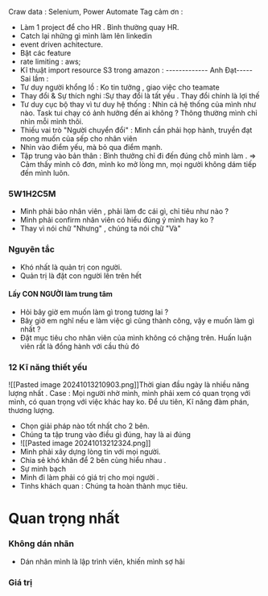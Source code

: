 Craw data : Selenium, Power Automate
Tag cảm ơn : 
- Làm 1 project để cho HR . Bình thường quay HR.
- Catch lại những gì mình làm lên linkedin
- event driven achitecture.
- Bật các feature 
- rate limiting : aws; 
- Kĩ thuật import resource S3 trong amazon :
------------- Anh Đạt-----
Sai lầm :
- Tư duy người khổng lồ : Ko tin tưởng , giao việc cho teamate
- Thay đổi & Sự thích nghi :Sự thay đổi là tất yếu  . Thay đổi chính là lợi thế
- Tư duy cục bộ thay vì tư duy hệ thống : Nhìn cả hệ thống của mình như nào. Task tui chạy có ảnh hưởng đến ai không ? Thông thường mình chỉ nhìn mỗi mình thôi.
- Thiếu vai trò "Người chuyển đổi" : Mình cần phải họp hành, truyền đạt mong muốn của sếp cho nhân viên
- Nhìn vào điểm yếu, mà bỏ qua điểm mạnh.
- Tập trung vào bản thân : Bình thưởng chỉ đi đến đúng chỗ mình làm . => Cảm thấy mình cô đơn, mình ko mở lòng mn, mọi người không dám  tiếp đến mình luôn.
### 5W1H2C5M
- Mình phải bảo nhân viên , phải làm đc cái gì, chỉ tiêu như nào ?
- Mình phải confirm nhân viên có hiểu đúng ý mình hay ko ?
- Thay vì nói chữ "Nhưng" , chúng ta nói chữ "Và"
### Nguyên tắc
- Khó nhất là quản trị con người.
- Quản trị là đặt con người lên trên hết
#### Lấy CON NGƯỜI làm trung tâm
- Hỏi bây giờ em muốn làm gì trong tương lai ?
- Bây giờ em nghĩ nếu e làm việc gì cũng thành công, vậy e muốn làm gì nhất ?
- Đặt mục tiêu cho nhân viên của mình không có chặng trên. Huấn luận viên rất là đồng hành với cầu thủ đó
### 12 Kĩ năng thiết yếu
![[Pasted image 20241013210903.png]]Thời gian đầu ngày là nhiều năng lượng nhất . 
Case : Mọi người nhờ mình, mình phải xem có quan trọng với mình, có quan trọng với việc khác hay ko. Để ưu tiên,
Kĩ năng đàm phán, thương lượng.
- Chọn giải pháp nào tốt nhất cho 2 bên.
- Chúng ta tập trung vào điều gì đúng, hay là ai đúng
- ![[Pasted image 20241013212324.png]]
- Mình phải xây dựng lòng tin với mọi người.
- Chia sẻ khó khăn để 2 bên cùng hiểu nhau .
- Sự minh bạch
- Mình đi làm phải có giá trị cho mọi người . 
- Tinhs khách quan : Chúng ta hoàn thành mục tiêu.
# Quan trọng nhất
### Không dán nhãn 
- Dán nhãn mình là lập trình viên, khiến mình sợ hãi
### Giá trị